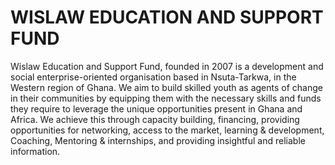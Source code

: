 # WISLAW EDUCATION AND SUPPORT FUND 

Wislaw Education and Support Fund, founded in 2007 is a development and social enterprise-oriented organisation based in Nsuta-Tarkwa, in the Western region of Ghana. We aim to build skilled youth as agents of change in their communities by equipping them with the necessary skills and funds they require to leverage the unique opportunities present in Ghana and Africa. We achieve this through capacity building, financing, providing opportunities for networking, access to the market, learning & development, Coaching, Mentoring & internships, and providing insightful and reliable information.




